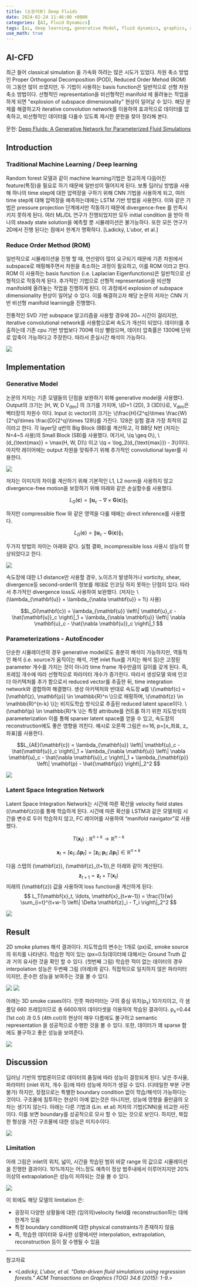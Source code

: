 ```yaml
---
title: (논문리뷰) Deep Fluids
date: 2024-02-24 11:46:00 +0800
categories: [AI, Fluid Dynamics]
tags: [ai, deep learning, generative Model, fluid dynamics, graphics, simulation]
use_math: true
---
```

## AI-CFD
최근 들어 classical simulation 을 가속화 하려는 많은 시도가 있었다. 차원 축소 방법인 Proper Orthogonal Decomposition (POD), Reduced Order Mehod (ROM) 이 그동안 많이 쓰였지만, 두 기법이 사용하는 basis function은 일반적으로 선형 차원축소 방법이다. 선형적인 representation을 비선형적인 manifold 에 올려놓는 작업을 하게 되면 "explosion of subspace dimensionality" 현상이 일어날 수 있다. 해당 문제를 해결하고자 iterative convolution network를 이용하여 효과적으로 데이터를 압축하고, 비선형적인 데이터를 다룰수 있도록 제시한 문헌을 찾아 정리해 본다.

문헌: [Deep Fluids: A Generative Network for Parameterized Fluid Simulations](https://arxiv.org/pdf/1806.02071)

## Introduction
### Traditional Machine Learning / Deep learning
Random forest 모델과 같이 machine learning기법은 정교하게 다듬어진 feature(특징)을 필요로 하기 때문에 일반성이 떨어지게 된다. 보통 딥러닝 방법을 사용해 하나의 time step에 대한 압력장을 구하기 위해 CNN 기법을 사용하게 되고, 여러 time step에 대해 압력장을 예측하는데에는 LSTM 기반 방법을 사용한다. 이와 같은 기법은 pressure projection 단계에서만 작동하기 때문에 divergence-free 를 만족시키지 못하게 된다. 여러 ML/DL 연구가 진행되었지만 모두 initial condition 을 받아 하나의 steady state solution을 예측할 뿐 시뮬레이션은 불가능하다. 또한 모든 연구가 2D에서 진행 된다는 점에서 한계가 명확하다. [Ladický, L'ubor, et al.]

### Reduce Order Method (ROM)
일반적으로 시뮬레이션을 진행 할 때, 연산량이 많이 요구되기 때문에 기존 차원에서 subspace로 매핑해주면서 차원을 축소하는 과정이 필요하고, 이를 ROM 이라고 한다. ROM 이 사용하는 basis function (i.e. Laplacian Eigenfunctions)은 일반적으로 선형적으로 작동하게 된다. 추가적인 기법으로 선형적 representation을 비선형 manifold에 올려놓는 작업을 진행하게 된다. 이 과정에서 explosion of subspace dimensionality 현상이 일어날 수 있다. 이를 해결하고자 해당 논문의 저자는 CNN 기반 비선형 manifold learning을 진행했다.

전통적인 SVD 기반 subspace 알고리즘을 사용할 경우에 20~ 시간이 걸리지만, iterative convolutional network를 사용함으로써 속도가 개선이 되었다. 데이터를 추출하는데 기존 cpu 기반 방법보다 700배 이상 빨랐으며, 데이터 압축률은 1300배 단위로 압축이 가능하다고 주장한다. 따라서 준실시간 해석이 가능하다.

<img src="{{page.img_pth}}deepFluidsStats.png">

## Implementation
### Generative Model
논문의 저자는 기존 모델들의 단점을 보완하기 위해 generative model을 사용했다. Output의 크기는 [H, W, D V<sub>dim</sub>] 의 크기를 가지며, \\(D=1 (2D), 3 (3D)\\)로, V<sub>dim</sub>은 벡터장의 차원수 이다. Input (c vector)의 크기는 \\(\frac{H}{2^q}\times \frac{W}{2^q}\times \frac{D}{2^q}\times 128\\)를 가진다. 128은 실험 결과 가장 최적의 값이라고 한다. 각 layer당 q번의 Big Block (BB)를 계산하고, 각 BB당 N번 (저자는 N=4~5 사용)의 Small Block (SB)를 사용했다. 여기서, \\(q \geq 0\\), \\(d_{\text{max}} = \max(H, W, D)\\) 이고 \\(q = \log_2(d_{\text{max}}) - 3\\)이다. 마지막 레이어에는 output 차원을 맞춰주기 위해 추가적인 convolutional layer를 사용한다. 

<img src="{{page.img_pth}}smallbigblock.png">

저자는 이미지의 차이를 계산하기 위해 기본적인 L1, L2 norm을 사용하지 않고 divergence-free motion을 보장하기 위해 아래와 같은 손실함수를 사용했다.

$$L_G(\mathbf{c}) = \left\| \mathbf{u}_c - \nabla \times \mathbf{G}(\mathbf{c}) \right\|_1
$$

하지만 compressible flow 와 같은 영역을 다룰 때에는 direct inference를 사용했다.

$$L_G(\mathbf{c}) = \left\| \mathbf{u}_c - \mathbf{G}(\mathbf{c}) \right\|_1
$$

두가지 방법의 차이는 아래와 같다. 실험 결롸, incompressible loss 사용시 성능이 향상되었다고 한다.

<img src="{{page.img_pth}}deepfluid_losses.png">

속도장에 대한 L1 distance만 사용할 경우, 노이즈가 발생하거나 vorticity, shear, divergence등 second-order의 정보를 제대로 인코딩 하지 못하는 단점이 있다. 따라서 추가적인 divergence loss도 사용하여 보완했다. (저자는 \\(\lambda_{\mathbf{u}} = \lambda_{\nabla \mathbf{u}} = 1\\) 사용)

$$L_G(\mathbf{c}) = \lambda_{\mathbf{u}} \left\| \mathbf{u}_c - \hat{\mathbf{u}}_c \right\|_1 + \lambda_{\nabla \mathbf{u}} \left\| \nabla \mathbf{u}_c - \hat{\nabla \mathbf{u}}_c \right\|_1
$$

### Parameterizations - AutoEncoder
단순한 시뮬레이션의 경우 generative model로도 충분히 해석이 가능하지만, 역동적인 해석 (i.e. source가 움직이는 해석, 가변 inlet flux를 가지는 해석 등)은 고정된 parameter 개수를 가지는 것이 아니라 time frame 개수만큼의 길이를 갖게 된다. 즉, 프레임 개수에 따라 선형적으로 파라미터 개수가 증가한다. 따라서 생성모델 외에 인코더 아키텍처를 추가 함으로서 reduced vector를 추출한 뒤, time integration network와 결합하여 해결했다. 생성 아키텍처와 반대로 속도장 𝒖를 \\(\mathbf{c} = [\mathbf{z}, \mathbf{p}] \in \mathbb{R}^n
\\)으로 매핑하며, \\(\mathbf{z} \in \mathbb{R}^{n-k}
\\)는 비지도학습 방식으로 추출된 reduced latent space이다. \\(\mathbf{p} \in \mathbb{R}^k
\\)는 특정 attribute를 컨트롤 하기 위한 지도방식의 parameterization
이를 통해 sparser latent space를 얻을 수 있고, 속도장의 reconstruction에도 좋은 영향을 끼친다. 예시로 오른쪽 그림은 n=16, p=[x_좌표, z_좌표]를 사용한다.

$$L_{AE}(\mathbf{c}) = \lambda_{\mathbf{u}} \left\| \mathbf{u}_c - \hat{\mathbf{u}}_c \right\|_1 + \lambda_{\nabla \mathbf{u}} \left\| \nabla \mathbf{u}_c - \hat{\nabla \mathbf{u}}_c \right\|_1 + \lambda_{\mathbf{p}} \left\| \mathbf{p} - \hat{\mathbf{p}} \right\|_2^2
$$

<img src="{{page.img_pth}}deepfluidAE.png">

### Latent Space Integration Network
Latent Space Integration Network는 시간에 따른 확산을 velocity field states (\(\mathbf{z}\))를 통해 학습하게 된다. 시간에 따른 확산을 LSTM과 같은 모델처럼 시간을 변수로 두어 학습하지 않고, FC 레이어를 사용하여 “manifold navigator”로 사용했다.

$$
T(\mathbf{x}_t) : \mathbb{R}^{n+k} \to \mathbb{R}^{n-k}
$$

$$
\mathbf{x}_t = [\mathbf{c}_t; \Delta \mathbf{p}_t] = [\mathbf{z}_t; \mathbf{p}_t; \Delta \mathbf{p}_t] \in \mathbb{R}^{n+k}
$$

다음 스텝의 \(\mathbf{z}\), \(\mathbf{z}_{t+1}\),은 아래와 같이 계산된다.
$$
\mathbf{z}_{t+1} = \mathbf{z}_t + T(\mathbf{x}_t)
$$
미래의 \(\mathbf{z}\) 값을 사용하여 loss function을 계산하게 된다:
$$
L_T(\mathbf{x}_t, \ldots, \mathbf{x}_{t+w-1}) = \frac{1}{w} \sum_{i=t}^{t+w-1} \left\| \Delta \mathbf{z}_i - T_i \right\|_2^2
$$

<img src="{{page.img_pth}}deepfluidsFC.png">

## Result
2D smoke plumes 해석 결과이다. 지도학습의 변수는 1개로 (px)로, smoke source의 위치를 나타낸다. 학습한 적이 있는 (px=0.5)데이터에 대해서는 Ground Truth 값과 거의 유사한 것을 확인 할 수 있다. (첫번째 그림) 학습한 적이 없는 데이터의 경우 interpolation 성능은 두번째 그림 (아래)와 같다. 직접적으로 일치하지 않은 파라미터이지만, 준수한 성능을 보여주는 것을 볼 수 있다.

<img src="{{page.img_pth}}2dsmokeplumes.png">

<img src="{{page.img_pth}}2dsmokeplumsinterpolate.png">

아래는 3D smoke cases이다. 인풋 파라미터는 구의 중심 위치(p<sub>x</sub>) 10가지이고, 각 샘플당 660 프레임이므로 총 6600개의 데이터셋을 이용하여 학습된 결과이다. p<sub>x</sub>=0.44 (1st col) 과 0.5 (4th col)의 현상이 매우 다름에도 불구하고 semantic representation 을 성공적으로 수행한 것을 볼 수 있다. 또한, 데이터가 꽤 sparse 함에도 불구하고 좋은 성능을 보여준다.

<img src="{{page.img_pth}}3dsmokecases.png">

## Discussion
딥러닝 기반의 방법론이므로 데이터의 품질에 따라 성능이 결정되게 된다. 낮은 주사율, 파라미터 (inlet 위치, 개수 등)에 따라 성능에 차이가 생길 수 있다. (디테일한 부분 구현 불가) 하지만, 장점으로는 특별한 boundary condition 없이 학습/해석이 가능하다는 것이다. 구조물에 침투하는 현상이 아예 없는것은 아니지만, 성능에 영향을 줄만큼의 오차는 생기지 않는다. 아래는 다른 기법과 (Lin. et al) 저자의 기법(CNN)을 비교한 사진이다. 이를 보면 boundary를 성공적으로 모사 할 수 있는 것으로 보인다. 하지만, 복잡한 형상을 가진 구조물에 대한 성능은 미지수이다.

<img src="{{page.img_pth}}deepfluidCompare.png">

### Limitation
아래 그림은 inlet의 위치, 넓이, 시간을 학습된 범위 바깥 range 의 값으로 시뮬레이션을 진행한 결과이다. 10%까지는 어느정도 예측이 정상 범주내에서 이루어지지만 20%이상의 extrapolation은 성능이 저하되는 것을 볼 수 있다.

<img src="{{page.img_pth}}deepfluidsInterpolation.png">

이 외에도 해당 모델의 limitation 은:
- 굉장히 다양한 상황들에 대한 (임의의)velocity field를 reconstruction하는 데에 한계가 있음
- 특정 boundary condition에 대한 physical constraints가 존재하지 않음
- 즉, 학습한 데이터와 유사한 상황에서만 interpolation, extrapolation, reconstruction 등이 잘 수행될 수 있음

---
참고자료
- *<Ladický, L'ubor, et al. "Data-driven fluid simulations using regression forests." ACM Transactions on Graphics (TOG) 34.6 (2015): 1-9.>*